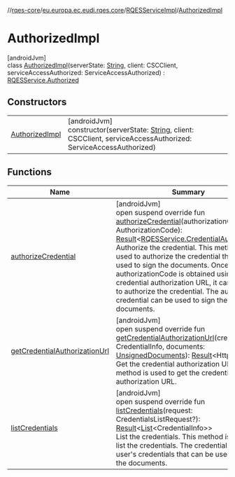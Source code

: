 //[rqes-core](../../../../index.md)/[eu.europa.ec.eudi.rqes.core](../../index.md)/[RQESServiceImpl](../index.md)/[AuthorizedImpl](index.md)

# AuthorizedImpl

[androidJvm]\
class [AuthorizedImpl](index.md)(serverState: [String](https://kotlinlang.org/api/latest/jvm/stdlib/kotlin/-string/index.html), client: CSCClient, serviceAccessAuthorized: ServiceAccessAuthorized) : [RQESService.Authorized](../../-r-q-e-s-service/-authorized/index.md)

## Constructors

| | |
|---|---|
| [AuthorizedImpl](-authorized-impl.md) | [androidJvm]<br>constructor(serverState: [String](https://kotlinlang.org/api/latest/jvm/stdlib/kotlin/-string/index.html), client: CSCClient, serviceAccessAuthorized: ServiceAccessAuthorized) |

## Functions

| Name | Summary |
|---|---|
| [authorizeCredential](authorize-credential.md) | [androidJvm]<br>open suspend override fun [authorizeCredential](authorize-credential.md)(authorizationCode: AuthorizationCode): [Result](https://kotlinlang.org/api/latest/jvm/stdlib/kotlin/-result/index.html)&lt;[RQESService.CredentialAuthorized](../../-r-q-e-s-service/-credential-authorized/index.md)&gt;<br>Authorize the credential. This method is used to authorize the credential that will be used to sign the documents. Once the authorizationCode is obtained using the credential authorization URL, it can be used to authorize the credential. The authorized credential can be used to sign the documents. |
| [getCredentialAuthorizationUrl](get-credential-authorization-url.md) | [androidJvm]<br>open suspend override fun [getCredentialAuthorizationUrl](get-credential-authorization-url.md)(credential: CredentialInfo, documents: [UnsignedDocuments](../../-unsigned-documents/index.md)): [Result](https://kotlinlang.org/api/latest/jvm/stdlib/kotlin/-result/index.html)&lt;HttpsUrl&gt;<br>Get the credential authorization URL. This method is used to get the credential authorization URL. |
| [listCredentials](list-credentials.md) | [androidJvm]<br>open suspend override fun [listCredentials](list-credentials.md)(request: CredentialsListRequest?): [Result](https://kotlinlang.org/api/latest/jvm/stdlib/kotlin/-result/index.html)&lt;[List](https://kotlinlang.org/api/latest/jvm/stdlib/kotlin.collections/-list/index.html)&lt;CredentialInfo&gt;&gt;<br>List the credentials. This method is used to list the credentials. The credentials are the user's credentials that can be used to sign the documents. |
